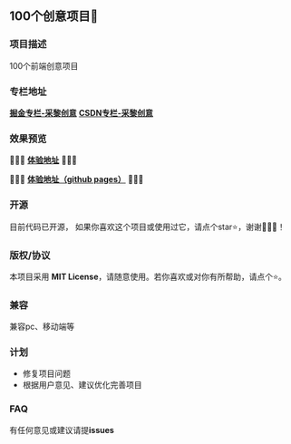 ## 100个创意项目🌈

### 项目描述
100个前端创意项目

### 专栏地址
[**掘金专栏-采黎创意**](https://juejin.cn/column/7280797398347202595)
[**CSDN专栏-采黎创意**](https://blog.csdn.net/weixin_53673959/category_12472492.html)

### 效果预览
🚀🚀🚀 **[体验地址](https://www.xiaoli.vip/100-creative-projects/)** 🚀🚀🚀

🚀🚀🚀 **[体验地址（github pages）](https://xiaoli1999.github.io/100-creative-projects)** 🚀🚀🚀

### 开源
目前代码已开源， 如果你喜欢这个项目或使用过它，请点个star⭐，谢谢🙏🙏🙏！

### 版权/协议
本项目采用 **MIT License**，请随意使用。若你喜欢或对你有所帮助，请点个⭐。

### 兼容
兼容pc、移动端等

### 计划
- 修复项目问题
- 根据用户意见、建议优化完善项目

### FAQ
有任何意见或建议请提**issues**

